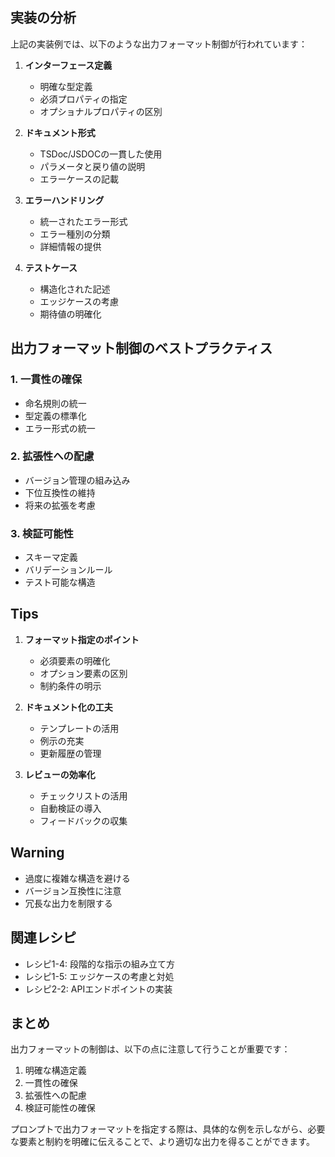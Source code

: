 ## 実装の分析

上記の実装例では、以下のような出力フォーマット制御が行われています：

1. **インターフェース定義**
   - 明確な型定義
   - 必須プロパティの指定
   - オプショナルプロパティの区別

2. **ドキュメント形式**
   - TSDoc/JSDOCの一貫した使用
   - パラメータと戻り値の説明
   - エラーケースの記載

3. **エラーハンドリング**
   - 統一されたエラー形式
   - エラー種別の分類
   - 詳細情報の提供

4. **テストケース**
   - 構造化された記述
   - エッジケースの考慮
   - 期待値の明確化

## 出力フォーマット制御のベストプラクティス

### 1. 一貫性の確保
- 命名規則の統一
- 型定義の標準化
- エラー形式の統一

### 2. 拡張性への配慮
- バージョン管理の組み込み
- 下位互換性の維持
- 将来の拡張を考慮

### 3. 検証可能性
- スキーマ定義
- バリデーションルール
- テスト可能な構造

## Tips

1. **フォーマット指定のポイント**
   - 必須要素の明確化
   - オプション要素の区別
   - 制約条件の明示

2. **ドキュメント化の工夫**
   - テンプレートの活用
   - 例示の充実
   - 更新履歴の管理

3. **レビューの効率化**
   - チェックリストの活用
   - 自動検証の導入
   - フィードバックの収集

## Warning

- 過度に複雑な構造を避ける
- バージョン互換性に注意
- 冗長な出力を制限する

## 関連レシピ
- レシピ1-4: 段階的な指示の組み立て方
- レシピ1-5: エッジケースの考慮と対処
- レシピ2-2: APIエンドポイントの実装

## まとめ

出力フォーマットの制御は、以下の点に注意して行うことが重要です：

1. 明確な構造定義
2. 一貫性の確保
3. 拡張性への配慮
4. 検証可能性の確保

プロンプトで出力フォーマットを指定する際は、具体的な例を示しながら、必要な要素と制約を明確に伝えることで、より適切な出力を得ることができます。